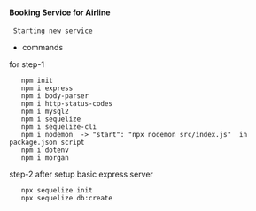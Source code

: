 #### Booking Service for Airline


` Starting new service`

 - commands
 
 for step-1
 ```
    npm init
    npm i express
    npm i body-parser
    npm i http-status-codes
    npm i mysql2
    npm i sequelize
    npm i sequelize-cli
    npm i nodemon  -> "start": "npx nodemon src/index.js"  in package.json script
    npm i dotenv
    npm i morgan
```
 step-2 after setup basic express server
 ```
    npx sequelize init
    npx sequelize db:create

```